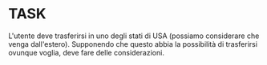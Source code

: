 # TASK <br/>
L'utente deve trasferirsi in uno degli stati di USA (possiamo considerare che venga dall'estero). 
Supponendo che questo abbia la possibilità di trasferirsi ovunque voglia, deve fare delle considerazioni.
